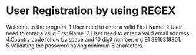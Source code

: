 # User Registration by using REGEX
Welcome to the program.
1.User need to enter a valid First Name.
2.User need to enter a valid First Name.
3.User need to enter a valid email address.
4.Country code follow by space and 10 digit number. e.g 91 9919819801.
5.Validating the password having minimum 8 characters.
